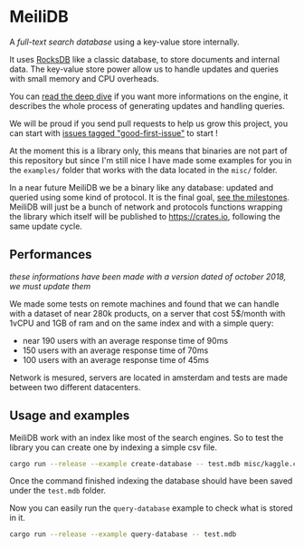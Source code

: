 # MeiliDB

A _full-text search database_ using a key-value store internally.

It uses [RocksDB](https://github.com/facebook/rocksdb) like a classic database, to store documents and internal data. The key-value store power allow us to handle updates and queries with small memory and CPU overheads.

You can [read the deep dive](deep-dive.md) if you want more informations on the engine, it describes the whole process of generating updates and handling queries.

We will be proud if you send pull requests to help us grow this project, you can start with [issues tagged "good-first-issue"](https://github.com/Kerollmops/MeiliDB/issues?q=is%3Aissue+is%3Aopen+label%3A%22good+first+issue%22) to start !

At the moment this is a library only, this means that binaries are not part of this repository but since I'm still nice I have made some examples for you in the `examples/` folder that works with the data located in the `misc/` folder.

In a near future MeiliDB we be a binary like any database: updated and queried using some kind of protocol. It is the final goal, [see the milestones](https://github.com/Kerollmops/MeiliDB/milestones). MeiliDB will just be a bunch of network and protocols functions wrapping the library which itself will be published to https://crates.io, following the same update cycle.



## Performances

_these informations have been made with a version dated of october 2018, we must update them_

We made some tests on remote machines and found that we can handle with a dataset of near 280k products, on a server that cost 5$/month with 1vCPU and 1GB of ram and on the same index and with a simple query:

- near 190 users with an average response time of 90ms
- 150 users with an average response time of 70ms
- 100 users with an average response time of 45ms

Network is mesured, servers are located in amsterdam and tests are made between two different datacenters.



## Usage and examples

MeiliDB work with an index like most of the search engines.
So to test the library you can create one by indexing a simple csv file.

```bash
cargo run --release --example create-database -- test.mdb misc/kaggle.csv
```

Once the command finished indexing the database should have been saved under the `test.mdb` folder.

Now you can easily run the `query-database` example to check what is stored in it.

```bash
cargo run --release --example query-database -- test.mdb
```

